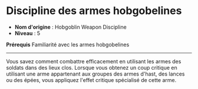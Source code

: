 # Discipline des armes hobgobelines

 * **Nom d'origine** : Hobgoblin Weapon Discipline
 * **Niveau** : 5


<p><span id="ctl00_MainContent_DetailedOutput"><strong>Prérequis</strong> Familiarité avec les armes hobgobelines<br></span></p>
<hr>
<p>Vous savez comment combattre efficacement en utilisant les armes des soldats dans des lieux clos. Lorsque vous obtenez un coup critique en utilisant une arme appartenant aux groupes des armes d'hast, des lances ou des épées, vous appliquez l'effet critique spécialisé de cette arme.&nbsp;</p>